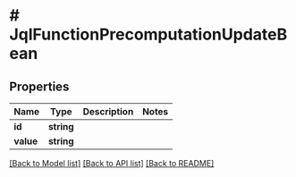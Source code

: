 # # JqlFunctionPrecomputationUpdateBean

## Properties

Name | Type | Description | Notes
------------ | ------------- | ------------- | -------------
**id** | **string** |  |
**value** | **string** |  |

[[Back to Model list]](../../README.md#models) [[Back to API list]](../../README.md#endpoints) [[Back to README]](../../README.md)
